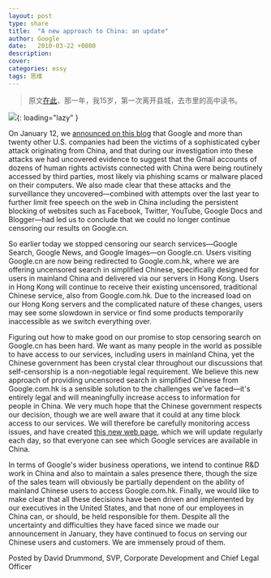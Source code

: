 ```yaml
---
layout: post
type: share
title:  "A new approach to China: an update"
author: Google
date:   2010-03-22 +0800
description: 
cover: 
categories: essy
tags: 思维
---
```


> 原文[在此](https://googleblog.blogspot.com/2010/03/new-approach-to-china-update.html)，那一年，我15岁，第一次离开县城，去市里的高中读书。

![](https://apqx.oss-cn-hangzhou.aliyuncs.com/blog/pic/google_quite_china.jpg){: loading="lazy" }

On January 12, we [announced on this blog](http://googleblog.blogspot.com/2010/01/new-approach-to-china.html) that Google and more than twenty other U.S. companies had been the victims of a sophisticated cyber attack originating from China, and that during our investigation into these attacks we had uncovered evidence to suggest that the Gmail accounts of dozens of human rights activists connected with China were being routinely accessed by third parties, most likely via phishing scams or malware placed on their computers. We also made clear that these attacks and the surveillance they uncovered—combined with attempts over the last year to further limit free speech on the web in China including the persistent blocking of websites such as Facebook, Twitter, YouTube, Google Docs and Blogger—had led us to conclude that we could no longer continue censoring our results on Google.cn.

So earlier today we stopped censoring our search services—Google Search, Google News, and Google Images—on Google.cn. Users visiting Google.cn are now being redirected to Google.com.hk, where we are offering uncensored search in simplified Chinese, specifically designed for users in mainland China and delivered via our servers in Hong Kong. Users in Hong Kong will continue to receive their existing uncensored, traditional Chinese service, also from Google.com.hk. Due to the increased load on our Hong Kong servers and the complicated nature of these changes, users may see some slowdown in service or find some products temporarily inaccessible as we switch everything over.

Figuring out how to make good on our promise to stop censoring search on Google.cn has been hard. We want as many people in the world as possible to have access to our services, including users in mainland China, yet the Chinese government has been crystal clear throughout our discussions that self-censorship is a non-negotiable legal requirement. We believe this new approach of providing uncensored search in simplified Chinese from Google.com.hk is a sensible solution to the challenges we've faced—it's entirely legal and will meaningfully increase access to information for people in China. We very much hope that the Chinese government respects our decision, though we are well aware that it could at any time block access to our services. We will therefore be carefully monitoring access issues, and have created [this new web page](https://www.google.com/prc/report.html#hl=en), which we will update regularly each day, so that everyone can see which Google services are available in China.

In terms of Google's wider business operations, we intend to continue R&D work in China and also to maintain a sales presence there, though the size of the sales team will obviously be partially dependent on the ability of mainland Chinese users to access Google.com.hk. Finally, we would like to make clear that all these decisions have been driven and implemented by our executives in the United States, and that none of our employees in China can, or should, be held responsible for them. Despite all the uncertainty and difficulties they have faced since we made our announcement in January, they have continued to focus on serving our Chinese users and customers. We are immensely proud of them.

Posted by David Drummond, SVP, Corporate Development and Chief Legal Officer